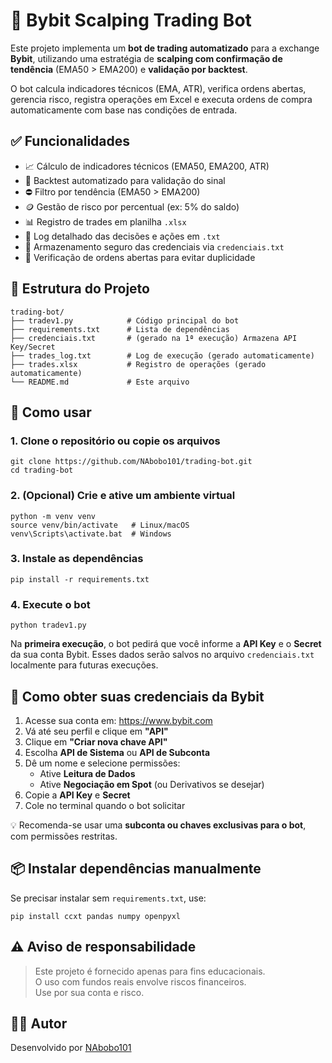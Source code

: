 # 🤖 Bybit Scalping Trading Bot

Este projeto implementa um **bot de trading automatizado** para a exchange **Bybit**, utilizando uma estratégia de **scalping com confirmação de tendência** (EMA50 > EMA200) e **validação por backtest**.

O bot calcula indicadores técnicos (EMA, ATR), verifica ordens abertas, gerencia risco, registra operações em Excel e executa ordens de compra automaticamente com base nas condições de entrada.

## ✅ Funcionalidades

- 📈 Cálculo de indicadores técnicos (EMA50, EMA200, ATR)  
- 🧠 Backtest automatizado para validação do sinal  
- ⛔ Filtro por tendência (EMA50 > EMA200)  
- 🪙 Gestão de risco por percentual (ex: 5% do saldo)  
- 📊 Registro de trades em planilha `.xlsx`  
- 🧾 Log detalhado das decisões e ações em `.txt`  
- 🔐 Armazenamento seguro das credenciais via `credenciais.txt`  
- 🚫 Verificação de ordens abertas para evitar duplicidade  

## 📁 Estrutura do Projeto

```
trading-bot/
├── tradev1.py            # Código principal do bot
├── requirements.txt      # Lista de dependências
├── credenciais.txt       # (gerado na 1ª execução) Armazena API Key/Secret
├── trades_log.txt        # Log de execução (gerado automaticamente)
├── trades.xlsx           # Registro de operações (gerado automaticamente)
└── README.md             # Este arquivo
```

## 🚀 Como usar

### 1. Clone o repositório ou copie os arquivos

```
git clone https://github.com/NAbobo101/trading-bot.git
cd trading-bot
```

### 2. (Opcional) Crie e ative um ambiente virtual

```
python -m venv venv
source venv/bin/activate   # Linux/macOS
venv\Scripts\activate.bat  # Windows
```

### 3. Instale as dependências

```
pip install -r requirements.txt
```

### 4. Execute o bot

```
python tradev1.py
```

Na **primeira execução**, o bot pedirá que você informe a **API Key** e o **Secret** da sua conta Bybit. Esses dados serão salvos no arquivo `credenciais.txt` localmente para futuras execuções.

## 🔐 Como obter suas credenciais da Bybit

1. Acesse sua conta em: https://www.bybit.com  
2. Vá até seu perfil e clique em **"API"**  
3. Clique em **"Criar nova chave API"**  
4. Escolha **API de Sistema** ou **API de Subconta**  
5. Dê um nome e selecione permissões:  
   - Ative **Leitura de Dados**  
   - Ative **Negociação em Spot** (ou Derivativos se desejar)  
6. Copie a **API Key** e **Secret**  
7. Cole no terminal quando o bot solicitar  

💡 Recomenda-se usar uma **subconta ou chaves exclusivas para o bot**, com permissões restritas.

## 📦 Instalar dependências manualmente

Se precisar instalar sem `requirements.txt`, use:

```
pip install ccxt pandas numpy openpyxl
```

## ⚠️ Aviso de responsabilidade

> Este projeto é fornecido apenas para fins educacionais.  
> O uso com fundos reais envolve riscos financeiros.  
> Use por sua conta e risco.

## 👨‍💻 Autor

Desenvolvido por [NAbobo101](https://github.com/NAbobo101)
